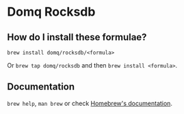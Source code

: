 # Domq Rocksdb

## How do I install these formulae?

`brew install domq/rocksdb/<formula>`

Or `brew tap domq/rocksdb` and then `brew install <formula>`.

## Documentation

`brew help`, `man brew` or check [Homebrew's documentation](https://docs.brew.sh).
